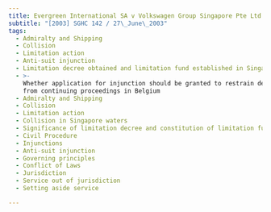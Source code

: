 ```yaml
---
title: Evergreen International SA v Volkswagen Group Singapore Pte Ltd and Others
subtitle: "[2003] SGHC 142 / 27\_June\_2003"
tags:
  - Admiralty and Shipping
  - Collision
  - Limitation action
  - Anti-suit injunction
  - Limitation decree obtained and limitation fund established in Singapore
  - >-
    Whether application for injunction should be granted to restrain defendants
    from continuing proceedings in Belgium
  - Admiralty and Shipping
  - Collision
  - Limitation action
  - Collision in Singapore waters
  - Significance of limitation decree and constitution of limitation fund
  - Civil Procedure
  - Injunctions
  - Anti-suit injunction
  - Governing principles
  - Conflict of Laws
  - Jurisdiction
  - Service out of jurisdiction
  - Setting aside service

---
```


